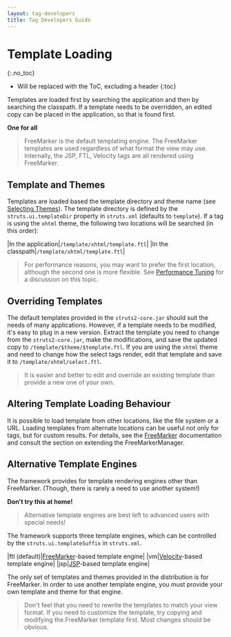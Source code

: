 ```yaml
---
layout: tag-developers
title: Tag Developers Guide
---
```


# Template Loading
{:.no_toc}

* Will be replaced with the ToC, excluding a header
{:toc}

Templates are loaded first by searching the application and then by searching the classpath. If a template needs to be 
overridden, an edited copy can be placed in the application, so that is found first.

**One for all**

> FreeMarker is the default templating engine. The FreeMarker templates are used regardless of what format the view may 
> use. Internally, the JSP, FTL, Velocity tags are all rendered using FreeMarker.

## Template and Themes

Templates are loaded based the template directory and theme name (see [Selecting Themes](selecting-themes.html)). 
The template directory is defined by the `struts.ui.templateDir` property in `struts.xml` (defaults to `template`). 
If a tag is using the `xhtml` theme, the following two locations will be searched (in this order):

|In the application|`/template/xhtml/template.ftl`|
|In the classpath|`/template/xhtml/template.ftl`|

> For performance reasons, you may want to prefer the first location, although the second one is more flexible. 
> See [Performance Tuning](../core-developers/performance-tuning.html) for a discussion on this topic.

## Overriding Templates

The default templates provided in the `struts2-core.jar` should suit the needs of many applications. However, 
if a template needs to be modified, it's easy to plug in a new version. Extract the template you need to change from 
the `struts2-core.jar`, make the modifications, and save the updated copy to `/template/$theme/$template.ftl`. 
If you are using the `xhtml` theme and need to change how the select tags render, edit that template and save it to
`/template/xhtml/select.ftl`.

> It is easier and better to edit and override an existing template than provide a new one of your own.

## Altering Template Loading Behaviour

It is possible to load template from other locations, like the file system or a URL. Loading templates from alternate 
locations can be useful not only for tags, but for custom results. For details, see the [FreeMarker](freemarker.html) 
documentation and consult the section on extending the FreeMarkerManager.

## Alternative Template Engines

The framework provides for template rendering engines other than FreeMarker. (Though, there is rarely a need to use 
another system!)

**Don't try this at home!**

> Alternative template engines are best left to advanced users with special needs!

The framework supports three template engines, which can be controlled by the `struts.ui.templateSuffix` in 
`struts.xml`.

|ftl (default)|[FreeMarker](freemarker.html)-based template engine|
|vm|[Velocity](velocity.html)-based template engine|
|jsp|[JSP](jsp.html)-based template engine|

The only set of templates and themes provided in the distribution is for FreeMarker. In order to use another template 
engine, you must provide your own template and theme for that engine.

> Don't feel that you need to rewrite the templates to match your view format. If you need to customize the template, 
> try copying and modifying the FreeMarker template first. Most changes should be obvious.
